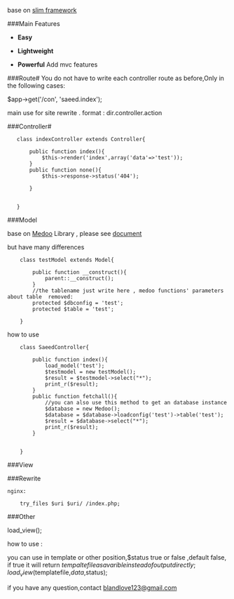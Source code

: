 base on  [slim framework](http://slimframework.com/ "slim")

###Main Features
* **Easy**  

* **Lightweight**  

* **Powerful**   Add mvc features

###Route#
 You do not have to write each controller route as before,Only in the following cases:

 $app->get('/con', 'saeed.index');

 main use for site rewrite . format :  dir.controller.action<br/>

###Controller#

       class indexController extends Controller{

           public function index(){
               $this->render('index',array('data'=>'test'));
           }
           public function none(){
               $this->response->status('404');

           }
           
           
       }


###Model

base on [Medoo](http://medoo.in/) Library ,  please see [document](http://medoo.in/doc)

but have many differences

        class testModel extends Model{

            public function __construct(){
                parent::__construct();
            }
            //the tablename just write here , medoo functions' parameters about table  removed:
            protected $dbconfig = 'test';
            protected $table = 'test'; 

        }

how to use

        class SaeedController{
    
            public function index(){
                load_model('test');
                $testmodel = new testModel();
                $result = $testmodel->select("*");
                print_r($result);
            }
            public function fetchall(){
                //you can also use this method to get an database instance
                $database = new Medoo();
                $database = $database->loadconfig('test')->table('test');
                $result = $database->select("*");
                print_r($result);
            }


        }

###View

###Rewrite

    nginx:

        try_files $uri $uri/ /index.php;

###Other

load_view(); 

how to use :

you can use in template or other position,$status true or false ,default false,
if true it will return $tempaltefile as a varible instead of output directly;
load_view($templatefile,$data,$status);

if you have any question,contact blandlove123@gmail.com
